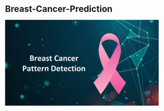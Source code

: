 # Breast-Cancer-Prediction
![alt text](https://github.com/gaurisharma360/Breast-Cancer-Prediction/blob/main/BREAST%20CANCER%20LOGO.JPG)
